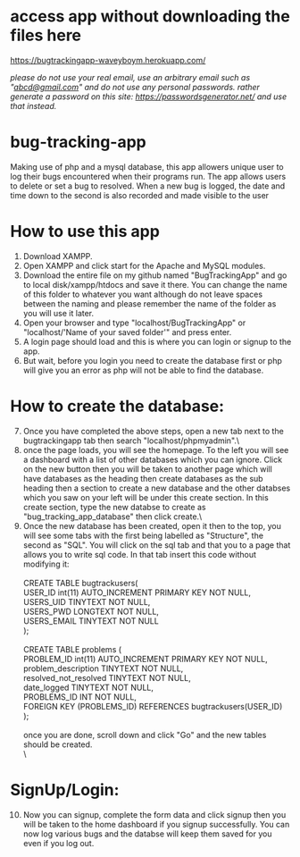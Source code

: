 # access app without downloading the files here
https://bugtrackingapp-waveyboym.herokuapp.com/

*please do not use your real email, use an arbitrary email such as "abcd@gmail.com" and do not use any personal passwords. rather generate a password on this site: https://passwordsgenerator.net/ and use that instead.*

# bug-tracking-app
Making use of php and a mysql database, this app allowers unique user to log their bugs encountered when their programs run. The app allows users to delete or set a bug to resolved. When a new bug is logged, the date and time down to the second is also recorded and made visible to the user


# How to use this app
1. Download XAMPP.
2. Open XAMPP and click start for the Apache and MySQL modules.
3. Download the entire file on my github named "BugTrackingApp" and go to local disk/xampp/htdocs and save it there. You can change the name of this folder to whatever you want although do not leave spaces between the naming and please remember the name of the folder as you will use it later.
4. Open your browser and type "localhost/BugTrackingApp" or "localhost/'Name of your saved folder'" and press enter.
5. A login page should load and this is where you can login or signup to the app.
6. But wait, before you login you need to create the database first or php will give you an error as php will not be able to find the database.

# How to create the database:
7. Once you have completed the above steps, open a new tab next to the bugtrackingapp tab then search "localhost/phpmyadmin".\
8. once the page loads, you will see the homepage. To the left you will see a dashboard with a list of other databases which you can ignore. Click on the new button then you will be taken to another page which will have databases as the heading then create databases as the sub heading then a section to create a new database and the other databses which you saw on your left will be under this create section. In this create section, type the new databse to create as "bug_tracking_app_database" then click create.\
9. Once the new database has been created, open it then to the top, you will see some tabs with the first being labelled as "Structure", the second as "SQL". You will click on the sql tab and that you to a page that allows you to write sql code. In that tab insert this code without modifying it:\
\
CREATE TABLE bugtrackusers(\
    USER_ID int(11) AUTO_INCREMENT PRIMARY KEY NOT NULL,\
    USERS_UID TINYTEXT NOT NULL,\
    USERS_PWD LONGTEXT NOT NULL,\
    USERS_EMAIL TINYTEXT NOT NULL\
);\
\
CREATE TABLE problems (\
    PROBLEM_ID int(11) AUTO_INCREMENT PRIMARY KEY NOT NULL,\
    problem_description TINYTEXT NOT NULL,\
    resolved_not_resolved TINYTEXT NOT NULL,\
    date_logged TINYTEXT NOT NULL,\
    PROBLEMS_ID INT NOT NULL,\
    FOREIGN KEY (PROBLEMS_ID) REFERENCES bugtrackusers(USER_ID)\
);\
\
once you are done, scroll down and click "Go" and the new tables should be created.\
\
# SignUp/Login:
10. Now you can signup, complete the form data and click signup then you will be taken to the home dashboard if you signup successfully. You can now log various bugs and the databse will keep them saved for you even if you log out.
